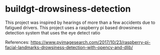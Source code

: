 # buildgt-drowsiness-detection
This project was inspired by hearings of more than a few accidents due to fatigued drivers. 
This project uses a raspberry pi based drowsiness detection system that uses the eye detect ratio



References:
https://www.pyimagesearch.com/2017/10/23/raspberry-pi-facial-landmarks-drowsiness-detection-with-opencv-and-dlib/ 
